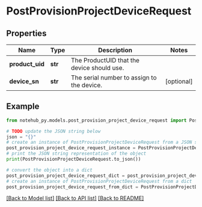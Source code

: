 # PostProvisionProjectDeviceRequest


## Properties

Name | Type | Description | Notes
------------ | ------------- | ------------- | -------------
**product_uid** | **str** | The ProductUID that the device should use. | 
**device_sn** | **str** | The serial number to assign to the device. | [optional] 

## Example

```python
from notehub_py.models.post_provision_project_device_request import PostProvisionProjectDeviceRequest

# TODO update the JSON string below
json = "{}"
# create an instance of PostProvisionProjectDeviceRequest from a JSON string
post_provision_project_device_request_instance = PostProvisionProjectDeviceRequest.from_json(json)
# print the JSON string representation of the object
print(PostProvisionProjectDeviceRequest.to_json())

# convert the object into a dict
post_provision_project_device_request_dict = post_provision_project_device_request_instance.to_dict()
# create an instance of PostProvisionProjectDeviceRequest from a dict
post_provision_project_device_request_from_dict = PostProvisionProjectDeviceRequest.from_dict(post_provision_project_device_request_dict)
```
[[Back to Model list]](../README.md#documentation-for-models) [[Back to API list]](../README.md#documentation-for-api-endpoints) [[Back to README]](../README.md)


